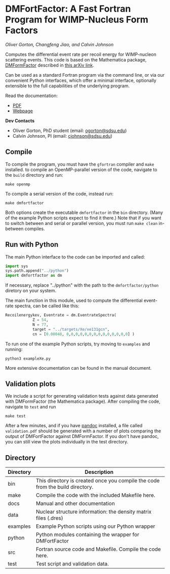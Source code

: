 # DMFortFactor: A Fast Fortran Program for WIMP-Nucleus Form Factors
*Oliver Gorton, Changfeng Jiao, and Calvin Johnson*

Computes the differential event rate per recoil energy for WIMP-nucleon
scattering events. This code is based on the Mathematica package,
[DMFormFactor](https://www.ocf.berkeley.edu/~nanand/software/dmformfactor/)
described in [this arXiv link](https://arxiv.org/abs/1308.6288).

Can be used as a standard Fortran program via the command line, or via our
convenient Python interfaces, which offer a minimal interface, optionally 
extensible to the full capabilities of the underlying program.

Read the documentation:
* [PDF](docs/manual.pdf)
* [Webpage](https://ogorton.github.io/dmfortfactor/)

**Dev Contacts**

* Oliver Gorton, PhD student (email: ogorton@sdsu.edu)
* Calvin Johnson, PI (email: cjohnson@sdsu.edu)

## Compile
To compile the program, you must have the `gfortran` compiler and `make`
installed. to compile an OpenMP-parallel version of the code, navigate to the 
`build` directory and run:

    make openmp

To compile a serial version of the code, instead run:

    make dmfortfactor

Both options create the executable `dmfortfactor` in the `bin` directory. (Many
of the example Python scripts expect to find it there.) Note that if you want to
switch between and serial or parallel version, you must run `make clean`
in-between compiles.

## Run with Python
The main Python interface to the code can be imported and called:
```Python
import sys
sys.path.append("../python")
import dmfortfactor as dm
```
If necessary, replace "../python" with the path to the `dmfortfactor/python` diretory on your
system.

The main function in this module, used to compute the differential event-rate
spectra, can be called like this:
```Python
Recoilenergykev, Eventrate = dm.EventrateSpectra(
            Z = 54,
            N = 77,
            target = "../targets/Xe/xe131gcn",
            cn = [0.00048, 0,0,0,0,0,0,0,0,0,0,0,0,0,0] )
```
To run one of the example Python scripts, try moving to `examples` and running:

    python3 exampleXe.py

More extensive documentation can be found in the manual document.

## Validation plots
We include a script for generating validation tests against data generated with
DMFormFactor (the Mathematica package). After compiling the code, navigate to
`test` and run

    make test

After a few minutes, and if you have [pandoc](https://pandoc.org/index.html) 
installed, a file called `validation.pdf` should be generated with a number of
plots comparing the output of DMFortFactor against DMFormFactor. If you don't
have pandoc, you can still view the plots individually in the test directory. 

## Directory

| Directory | Description |
| --------- | ----------- |
| bin       | This directory is created once you compile the code from the build directory. |
| make      | Compile the code with the included Makefile here. |
| docs      | Manual and other documentation | 
| data      | Nuclear structure information: the density matrix files (.dres) |
| examples  | Example Python scripts using our Python wrapper |
| python    | Python modules containing the wrapper for DMFortFactor |
| src       | Fortran source code and Makefile. Compile the code here. |
| test      | Test script and validation data. |
